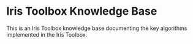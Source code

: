 # Iris Toolbox Knowledge Base

This is an Iris Toolbox knowledge base documenting the key algorithms implemented in the Iris Toolbox.

